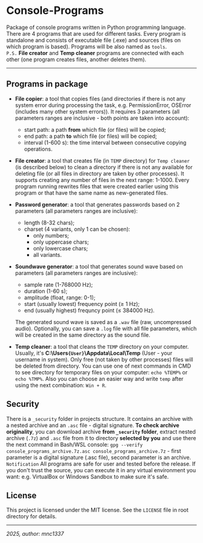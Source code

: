 # Console-Programs

Package of console programs written in Python programming language. There are 4 programs that are used for different tasks. Every program is standalone and consists of executable file (.exe) and sources (files on which program is based). Programs will be also named as `tools`.  
`P.S.` **File creator** and **Temp cleaner** programs are connected with each other (one program creates files, another deletes them).

---

## Programs in package

- **File copier**: a tool that copies files (and directories if there is not any system error during processing the task, e.g. PermissionError, OSError (includes many other system errors)). It requires 3 parameters (all parameters ranges are inclusive - both points are taken into account):
    - start path: a path **from** which file (or files) will be copied;
    - end path: a path **to** which file (or files) will be copied;
    - interval (1-600 s): the time interval between consecutive copying operations.

- **File creator**: a tool that creates file (in `TEMP` directory) for `Temp cleaner` (is described below) to clean a directory if there is not any available for deleting file (or all files in directory are taken by other processes). It supports creating any number of files in the next range: 1-1000. Every program running rewrites files that were created earlier using this program or that have the same name as new-generated files.

- **Password generator**: a tool that generates passwords based on 2 parameters (all parameters ranges are inclusive):
    - length (8-32 chars);
    - charset (4 variants, only 1 can be chosen):
        - only numbers;
        - only uppercase chars;
        - only lowercase chars;
        - all variants.

- **Soundwave generator**: a tool that generates sound wave based on parameters (all parameters ranges are inclusive):
    - sample rate (1-768000 Hz);
    - duration (1-60 s);
    - amplitude (float, range: 0-1);
    - start (usually lowest) frequency point (≥ 1 Hz);
    - end (usually highest) frequncy point (≤ 384000 Hz).

    The generated sound wave is saved as a `.wav` file (raw, uncompressed audio). Optionally, you can save a `.log` file with all file parameters, which will be created in the same directory as the sound file.

- **Temp cleaner**: a tool that cleans the `TEMP` directory on your computer. Usually, it's **C:\Users`{User}`\Appdata\Local\Temp** (User - your username in system). Only free (not taken by other processes) files will be deleted from directory. You can use one of next commands in CMD to see directory for temporary files on your computer: `echo %TEMP%` or `echo %TMP%`. Also you can choose an easier way and write `temp` after using the next combination: `Win + R`.

## Security

There is a `_security` folder in projects structure. It contains an archive with a nested archive and an `.asc` file - digital signature. **To check archive originality**, you can download archive **from `_security` folder**, extract nested archive (`.7z`) and `.asc` file from it to directory **selected by you** and use there the next command in Bash/WSL console: `gpg --verify console_programs_archive.7z.asc console_programs_archive.7z` - first parameter is a digital signature (.asc file), second parameter is an archive.  
`Notification` All programs are safe for user and tested before the release. If you don't trust the source, you can execute it in any virtual environment you want: e.g. VirtualBox or Windows Sandbox to make sure it's safe.

## License

This project is licensed under the MIT license. See the `LICENSE` file in root directory for details.

---

*2025, author: mnc1337*